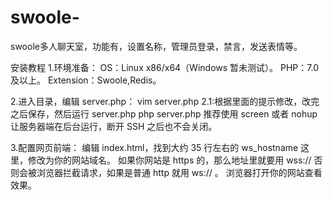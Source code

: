 # swoole-
swoole多人聊天室，功能有，设置名称，管理员登录，禁言，发送表情等。


安装教程
1.环境准备：
OS：Linux x86/x64（Windows 暂未测试）。
PHP：7.0 及以上。
Extension：Swoole,Redis。


2.进入目录，编辑 server.php：
vim server.php
2.1:根据里面的提示修改，改完之后保存，然后运行 server.php
php server.php
推荐使用 screen 或者 nohup 让服务器端在后台运行，断开 SSH 之后也不会关闭。


3.配置网页前端：
编辑 index.html，找到大约 35 行左右的 ws_hostname 这里，修改为你的网站域名。
如果你网站是 https 的，那么地址里就要用 wss:// 否则会被浏览器拦截请求，如果是普通 http 就用 ws:// 。
浏览器打开你的网站查看效果。
